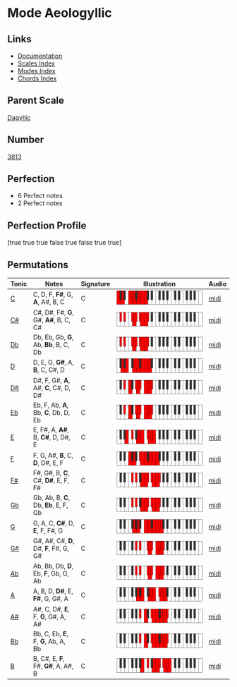 # Mode Aeologyllic

## Links

- [Documentation](index.md)
- [Scales Index](Scales.md)
- [Modes Index](Modes.md)
- [Chords Index](Chords.md)

## Parent Scale

[Dagyllic](ScaleDagyllic.md)

## Number

[3813](https://ianring.com/musictheory/scales/3813)

## Perfection

- 6 Perfect notes
- 2 Perfect notes

## Perfection Profile

[true true true false true false true true]

## Permutations

| Tonic | Notes | Signature | Illustration | Audio |
|-------|-------|-----------|--------------|-------|
| [C](ModeCNaturalAeologyllic.md) | C, D, F, **F#**, G, **A**, A#, B, C | C | ![CNaturalAeologyllic](ModeCNaturalAeologyllic.png) | [midi](https://github.com/edipermadi/music/blob/main/docs/ModeCNaturalAeologyllic.mid?raw=true) |
| [C#](ModeCSharpAeologyllic.md) | C#, D#, F#, **G**, G#, **A#**, B, C, C# | C | ![CSharpAeologyllic](ModeCSharpAeologyllic.png) | [midi](https://github.com/edipermadi/music/blob/main/docs/ModeCSharpAeologyllic.mid?raw=true) |
| [Db](ModeDFlatAeologyllic.md) | Db, Eb, Gb, **G**, Ab, **Bb**, B, C, Db | C | ![DFlatAeologyllic](ModeDFlatAeologyllic.png) | [midi](https://github.com/edipermadi/music/blob/main/docs/ModeDFlatAeologyllic.mid?raw=true) |
| [D](ModeDNaturalAeologyllic.md) | D, E, G, **G#**, A, **B**, C, C#, D | C | ![DNaturalAeologyllic](ModeDNaturalAeologyllic.png) | [midi](https://github.com/edipermadi/music/blob/main/docs/ModeDNaturalAeologyllic.mid?raw=true) |
| [D#](ModeDSharpAeologyllic.md) | D#, F, G#, **A**, A#, **C**, C#, D, D# | C | ![DSharpAeologyllic](ModeDSharpAeologyllic.png) | [midi](https://github.com/edipermadi/music/blob/main/docs/ModeDSharpAeologyllic.mid?raw=true) |
| [Eb](ModeEFlatAeologyllic.md) | Eb, F, Ab, **A**, Bb, **C**, Db, D, Eb | C | ![EFlatAeologyllic](ModeEFlatAeologyllic.png) | [midi](https://github.com/edipermadi/music/blob/main/docs/ModeEFlatAeologyllic.mid?raw=true) |
| [E](ModeENaturalAeologyllic.md) | E, F#, A, **A#**, B, **C#**, D, D#, E | C | ![ENaturalAeologyllic](ModeENaturalAeologyllic.png) | [midi](https://github.com/edipermadi/music/blob/main/docs/ModeENaturalAeologyllic.mid?raw=true) |
| [F](ModeFNaturalAeologyllic.md) | F, G, A#, **B**, C, **D**, D#, E, F | C | ![FNaturalAeologyllic](ModeFNaturalAeologyllic.png) | [midi](https://github.com/edipermadi/music/blob/main/docs/ModeFNaturalAeologyllic.mid?raw=true) |
| [F#](ModeFSharpAeologyllic.md) | F#, G#, B, **C**, C#, **D#**, E, F, F# | C | ![FSharpAeologyllic](ModeFSharpAeologyllic.png) | [midi](https://github.com/edipermadi/music/blob/main/docs/ModeFSharpAeologyllic.mid?raw=true) |
| [Gb](ModeGFlatAeologyllic.md) | Gb, Ab, B, **C**, Db, **Eb**, E, F, Gb | C | ![GFlatAeologyllic](ModeGFlatAeologyllic.png) | [midi](https://github.com/edipermadi/music/blob/main/docs/ModeGFlatAeologyllic.mid?raw=true) |
| [G](ModeGNaturalAeologyllic.md) | G, A, C, **C#**, D, **E**, F, F#, G | C | ![GNaturalAeologyllic](ModeGNaturalAeologyllic.png) | [midi](https://github.com/edipermadi/music/blob/main/docs/ModeGNaturalAeologyllic.mid?raw=true) |
| [G#](ModeGSharpAeologyllic.md) | G#, A#, C#, **D**, D#, **F**, F#, G, G# | C | ![GSharpAeologyllic](ModeGSharpAeologyllic.png) | [midi](https://github.com/edipermadi/music/blob/main/docs/ModeGSharpAeologyllic.mid?raw=true) |
| [Ab](ModeAFlatAeologyllic.md) | Ab, Bb, Db, **D**, Eb, **F**, Gb, G, Ab | C | ![AFlatAeologyllic](ModeAFlatAeologyllic.png) | [midi](https://github.com/edipermadi/music/blob/main/docs/ModeAFlatAeologyllic.mid?raw=true) |
| [A](ModeANaturalAeologyllic.md) | A, B, D, **D#**, E, **F#**, G, G#, A | C | ![ANaturalAeologyllic](ModeANaturalAeologyllic.png) | [midi](https://github.com/edipermadi/music/blob/main/docs/ModeANaturalAeologyllic.mid?raw=true) |
| [A#](ModeASharpAeologyllic.md) | A#, C, D#, **E**, F, **G**, G#, A, A# | C | ![ASharpAeologyllic](ModeASharpAeologyllic.png) | [midi](https://github.com/edipermadi/music/blob/main/docs/ModeASharpAeologyllic.mid?raw=true) |
| [Bb](ModeBFlatAeologyllic.md) | Bb, C, Eb, **E**, F, **G**, Ab, A, Bb | C | ![BFlatAeologyllic](ModeBFlatAeologyllic.png) | [midi](https://github.com/edipermadi/music/blob/main/docs/ModeBFlatAeologyllic.mid?raw=true) |
| [B](ModeBNaturalAeologyllic.md) | B, C#, E, **F**, F#, **G#**, A, A#, B | C | ![BNaturalAeologyllic](ModeBNaturalAeologyllic.png) | [midi](https://github.com/edipermadi/music/blob/main/docs/ModeBNaturalAeologyllic.mid?raw=true) |
